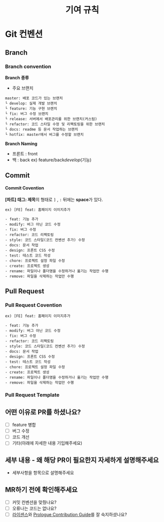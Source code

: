 ---
---

<h1 align="center">
기여 규칙
</h1>

# **Git 컨벤션**

## **Branch**

### Branch convention

**Branch 종류**

- 주요 브랜치

```
master: 배포 코드가 있는 브랜치
└ develop: 실제 개발 브랜치
└ feature: 기능 구현 브랜치
└ fix: 버그 수정 브랜치
└ release: 서버에서 배포관리를 위한 브랜치(커스텀)
└ refactor: 코드 스타일 수정 및 리팩토링을 위한 브랜치
└ docs: readme 등 문서 작업하는 브랜치
└ hotfix: master에서 버그를 수정할 브랜치
```

**Branch Naming**

- 프론트 : front
- 백 : back
  ex) feature/back*develop*(기능)

## **Commit**

#### Commit Covention

**[파트] 태그: 제목**의 형태로 `]` , `:` 뒤에는 **space**가 있다.

```
ex) [FE] feat: 홈페이지 이미지추가

- feat: 기능 추가
- modify: 버그 아닌 코드 수정
- fix: 버그 수정
- refactor: 코드 리팩토링
- style: 코드 스타일(코드 컨벤션 추가) 수정
- docs: 문서 작업
- design: 프론트 CSS 수정
- test: 테스트 코드 작성
- chore: 프로젝트 설정 파일 수정
- create: 프로젝트 생성
- rename: 파일이나 폴더명을 수정하거나 옮기는 작업만 수행
- remove: 파일을 삭제하는 작업만 수행
```

## **Pull Request**

### Pull Request Covention

```
ex) [FE] feat: 홈페이지 이미지추가

- feat: 기능 추가
- modify: 버그 아닌 코드 수정
- fix: 버그 수정
- refactor: 코드 리팩토링
- style: 코드 스타일(코드 컨벤션 추가) 수정
- docs: 문서 작업
- design: 프론트 CSS 수정
- test: 테스트 코드 작성
- chore: 프로젝트 설정 파일 수정
- create: 프로젝트 생성
- rename: 파일이나 폴더명을 수정하거나 옮기는 작업만 수행
- remove: 파일을 삭제하는 작업만 수행
```

### Pull Request Template

## 어떤 이유로 PR를 하셨나요?

- [ ] feature 병합
- [ ] 버그 수정
- [ ] 코드 개선
- [ ] 기타(아래에 자세한 내용 기입해주세요)

## 세부 내용 - 왜 해당 PR이 필요한지 자세하게 설명해주세요

- 세부사항을 항목으로 설명해주세요

## MR하기 전에 확인해주세요

- [ ] 커밋 컨벤션을 맞췄나요?
- [ ] 오류나는 코드는 없나요?
- [ ] [라이센스](http://prologue-docs.site/docs/template/community-guide/license)와 [Prologue Contribution Guide](http://prologue-docs.site/docs/template/community-guide/contributionGuide)를 잘 숙지하셨나요?
